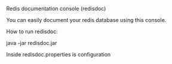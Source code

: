 Redis documentation console (redisdoc)

You can easily document your redis database using this console. 

How to run redisdoc:

java -jar redisdoc.jar

Inside redisdoc.properties is configuration